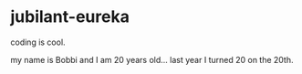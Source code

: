 # jubilant-eureka
coding is cool.


my name is Bobbi and I am 20 years old...
last year I turned 20 on the 20th.
